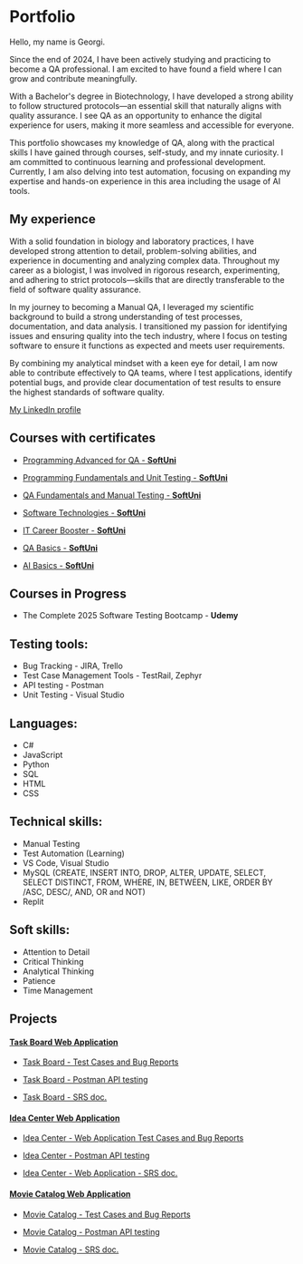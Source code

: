 # Portfolio
Hello, my name is Georgi.

Since the end of 2024, I have been actively studying and practicing to become a QA professional. I am excited to have found a field where I can grow and contribute meaningfully.

With a Bachelor's degree in Biotechnology, I have developed a strong ability to follow structured protocols—an essential skill that naturally aligns with quality assurance. I see QA as an opportunity to enhance the digital experience for users, making it more seamless and accessible for everyone.

This portfolio showcases my knowledge of QA, along with the practical skills I have gained through courses, self-study, and my innate curiosity. I am committed to continuous learning and professional development. Currently, I am also delving into test automation, focusing on expanding my expertise and hands-on experience in this area including the usage of AI tools.

## My experience
With a solid foundation in biology and laboratory practices, I have developed strong attention to detail, problem-solving abilities, and experience in documenting and analyzing complex data. Throughout my career as a biologist, I was involved in rigorous research, experimenting, and adhering to strict protocols—skills that are directly transferable to the field of software quality assurance.

In my journey to becoming a Manual QA, I leveraged my scientific background to build a strong understanding of test processes, documentation, and data analysis. I transitioned my passion for identifying issues and ensuring quality into the tech industry, where I focus on testing software to ensure it functions as expected and meets user requirements.

By combining my analytical mindset with a keen eye for detail, I am now able to contribute effectively to QA teams, where I test applications, identify potential bugs, and provide clear documentation of test results to ensure the highest standards of software quality.

[My LinkedIn profile](https://www.linkedin.com/in/georgi-hristov-316178276/)

## Courses with certificates

* [Programming Advanced for QA - **SoftUni**](https://softuni.bg/certificates/details/249070/2ee30643)

* [Programming Fundamentals and Unit Testing - **SoftUni**](https://softuni.bg/certificates/details/246471/dc36c804)

* [QA Fundamentals and Manual Testing - **SoftUni**](https://softuni.bg/certificates/details/242605/0c40d767)

* [Software Technologies - **SoftUni**](https://softuni.bg/certificates/details/238302/a36cbeec)

* [IT Career Booster - **SoftUni**](https://softuni.bg/certificates/details/241667/7529f5d1)

* [QA Basics - **SoftUni**](https://softuni.bg/certificates/details/231643/5a525966)

* [AI Basics - **SoftUni**](https://ai.softuni.bg/certificates/details/1588/1b2af809)

## Courses in Progress

* The Complete 2025 Software Testing Bootcamp - **Udemy**
  
## Testing tools:   

* Bug Tracking - JIRA, Trello                       
* Test Case Management Tools - TestRail, Zephyr
* API testing - Postman
* Unit Testing - Visual Studio

## Languages:                                                         

* C#
* JavaScript
* Python
* SQL
* HTML
* CSS

## Technical skills:

* Manual Testing
* Test Automation (Learning)
* VS Code, Visual Studio
* MySQL (CREATE, INSERT INTO, DROP, ALTER, UPDATE, SELECT, SELECT DISTINCT, FROM, WHERE, IN, BETWEEN, LIKE, ORDER BY /ASC, DESC/, AND, OR and NOT)
* Replit

## Soft skills:

* Attention to Detail
* Critical Thinking
* Analytical Thinking
* Patience
* Time Management

## Projects

#### [Task Board Web Application](https://github.com/ghristov98/Portfolio-still-in-progress-/tree/main/Task-Board-Web-Application-Testing) 

* [Task Board - Test Cases and Bug Reports](https://softwareuniversity-my.sharepoint.com/:x:/g/personal/ghristov98_students_softuni_bg/EWSi07wjx09Ait5ynEWNEoMBzl44B6KKaDmkHv8E31dIxw?e=2euy7u)

* [Task Board - Postman API testing](https://www.postman.com/security-administrator-14994541/my-workspace/collection/96dx8zy/qa-task-board)

* [Task Board - SRS doc.](https://softwareuniversity-my.sharepoint.com/:w:/g/personal/ghristov98_students_softuni_bg/EVvtIdbrDK1JuTtLJvn8XWwBgErhZfoc4vc2vBukn-hveQ?e=1o0mn9)

#### [Idea Center Web Application](https://github.com/ghristov98/Portfolio-still-in-progress-/tree/main/Idea-Center-Web-Application-Testing)

* [Idea Center - Web Application Test Cases and Bug Reports](https://softwareuniversity-my.sharepoint.com/:x:/g/personal/ghristov98_students_softuni_bg/ESBLi3FoSEhPkcrN0242MaQBr2pBGb1Gc3xIftS_TyBPEA?e=INxafL)

* [Idea Center - Postman API testing](https://www.postman.com/security-administrator-14994541/qa-fundamentals-api-testing/collection/dmyksml/idea-center-api?action=share&creator=41526123)

* [Idea Center - Web Application - SRS doc.](https://softwareuniversity-my.sharepoint.com/:w:/g/personal/ghristov98_students_softuni_bg/EWPxkXSYEO5AnfdlomCMc-8BtmuFaYcf67bW2nNqLuxRcA?e=XQbWfI)

#### [Movie Catalog Web Application](https://github.com/ghristov98/Portfolio-still-in-progress-/tree/main/Movie-Catalog-Web-Application-Testing)

* [Movie Catalog - Test Cases and Bug Reports](https://softwareuniversity-my.sharepoint.com/:x:/g/personal/ghristov98_students_softuni_bg/ESv53tJfJ2tFvXYZq8R5JKUBVExPSLmQP6pxFHG96jNI6g?e=vhRyGV)

* [Movie Catalog - Postman API testing](https://www.postman.com/security-administrator-14994541/qa-fundamentals-api-testing/collection/058rcbl/qa-manual-exam-moviecatalog-api?action=share&creator=41526123)

* [Movie Catalog - SRS doc.](https://softwareuniversity-my.sharepoint.com/:w:/g/personal/ghristov98_students_softuni_bg/EU3F6e1On25GifrcAFOAvncBshgZR-sgxiypIyFj0vRIKQ?e=0NFZG4)


